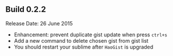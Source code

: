 Build 0.2.2
-----------
Release Date: 26 June 2015

* Enhancement: prevent duplicate gist update when press ``ctrl+s``
* Add a new command to delete chosen gist from gist list
* You should restart your sublime after ``HaoGist`` is upgraded